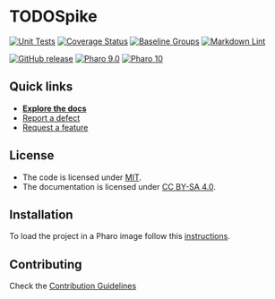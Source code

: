 # TODOSpike

[![Unit Tests](https://github.com/AgusCarpincho/TODOSpike/actions/workflows/unit-tests.yml/badge.svg)](https://github.com/AgusCarpincho/TODOSpike/actions/workflows/unit-tests.yml/badge.svg)
[![Coverage Status](https://codecov.io/github/AgusCarpincho/TODOSpike/coverage.svg?branch=release-candidate)](https://codecov.io/gh/AgusCarpincho/TODOSpike/branch/release-candidate)
[![Baseline Groups](https://github.com/AgusCarpincho/TODOSpike/actions/workflows/loading-groups.yml/badge.svg)](https://github.com/AgusCarpincho/TODOSpike/actions/workflows/loading-groups.yml)
[![Markdown Lint](https://github.com/AgusCarpincho/TODOSpike/actions/workflows/markdown-lint.yml/badge.svg)](https://github.com/AgusCarpincho/TODOSpike/actions/workflows/markdown-lint.yml)

[![GitHub release](https://img.shields.io/github/release/AgusCarpincho/TODOSpike.svg)](https://github.com/AgusCarpincho/TODOSpike/releases/latest)
[![Pharo 9.0](https://img.shields.io/badge/Pharo-9.0-informational)](https://pharo.org)
[![Pharo 10](https://img.shields.io/badge/Pharo-10-informational)](https://pharo.org)


## Quick links

- [**Explore the docs**](docs/README.md)
- [Report a defect](https://github.com/AgusCarpincho/TODOSpike/issues/new?labels=Type%3A+Defect)
- [Request a feature](https://github.com/AgusCarpincho/TODOSpike/issues/new?labels=Type%3A+Feature)

## License

- The code is licensed under [MIT](LICENSE).
- The documentation is licensed under [CC BY-SA 4.0](http://creativecommons.org/licenses/by-sa/4.0/).

## Installation

To load the project in a Pharo image follow this [instructions](docs/how-to/how-to-load-in-pharo.md).

## Contributing

Check the [Contribution Guidelines](CONTRIBUTING.md)
